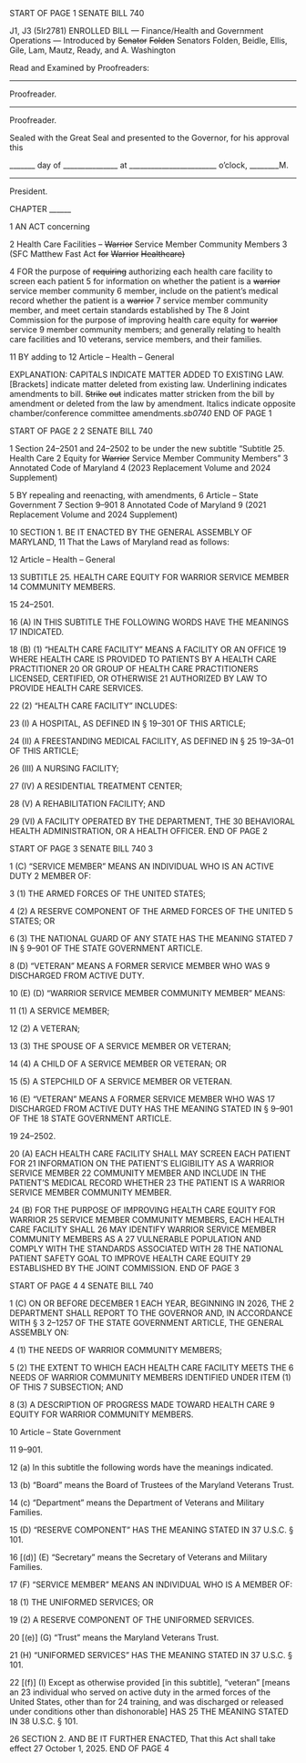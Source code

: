 START OF PAGE 1
SENATE BILL 740

J1, J3 (5lr2781)
ENROLLED BILL
— Finance/Health and Government Operations —
Introduced by ~~Senator~~ ~~Folden~~ Senators Folden, Beidle, Ellis, Gile, Lam, Mautz,
Ready, and A. Washington

Read and Examined by Proofreaders:

_______________________________________________
Proofreader.
_______________________________________________
Proofreader.

Sealed with the Great Seal and presented to the Governor, for his approval this

_______ day of _______________ at ________________________ o’clock, ________M.

______________________________________________
President.

CHAPTER ______

1 AN ACT concerning

2 Health Care Facilities – ~~Warrior~~ Service Member Community Members
3 (SFC Matthew Fast Act ~~for~~ ~~Warrior~~ ~~Healthcare)~~

4 FOR the purpose of ~~requiring~~ authorizing each health care facility to screen each patient
5 for information on whether the patient is a ~~warrior~~ service member community
6 member, include on the patient’s medical record whether the patient is a ~~warrior~~
7 service member community member, and meet certain standards established by The
8 Joint Commission for the purpose of improving health care equity for ~~warrior~~ service
9 member community members; and generally relating to health care facilities and
10 veterans, service members, and their families.

11 BY adding to
12 Article – Health – General

EXPLANATION: CAPITALS INDICATE MATTER ADDED TO EXISTING LAW.
[Brackets] indicate matter deleted from existing law.
Underlining indicates amendments to bill.
~~Strike~~ ~~out~~ indicates matter stricken from the bill by amendment or deleted from the law by
amendment.
Italics indicate opposite chamber/conference committee amendments.*sb0740*
END OF PAGE 1

START OF PAGE 2
2 SENATE BILL 740

1 Section 24–2501 and 24–2502 to be under the new subtitle “Subtitle 25. Health Care
2 Equity for ~~Warrior~~ Service Member Community Members”
3 Annotated Code of Maryland
4 (2023 Replacement Volume and 2024 Supplement)

5 BY repealing and reenacting, with amendments,
6 Article – State Government
7 Section 9–901
8 Annotated Code of Maryland
9 (2021 Replacement Volume and 2024 Supplement)

10 SECTION 1. BE IT ENACTED BY THE GENERAL ASSEMBLY OF MARYLAND,
11 That the Laws of Maryland read as follows:

12 Article – Health – General

13 SUBTITLE 25. HEALTH CARE EQUITY FOR WARRIOR SERVICE MEMBER
14 COMMUNITY MEMBERS.

15 24–2501.

16 (A) IN THIS SUBTITLE THE FOLLOWING WORDS HAVE THE MEANINGS
17 INDICATED.

18 (B) (1) “HEALTH CARE FACILITY” MEANS A FACILITY OR AN OFFICE
19 WHERE HEALTH CARE IS PROVIDED TO PATIENTS BY A HEALTH CARE PRACTITIONER
20 OR GROUP OF HEALTH CARE PRACTITIONERS LICENSED, CERTIFIED, OR OTHERWISE
21 AUTHORIZED BY LAW TO PROVIDE HEALTH CARE SERVICES.

22 (2) “HEALTH CARE FACILITY” INCLUDES:

23 (I) A HOSPITAL, AS DEFINED IN § 19–301 OF THIS ARTICLE;

24 (II) A FREESTANDING MEDICAL FACILITY, AS DEFINED IN §
25 19–3A–01 OF THIS ARTICLE;

26 (III) A NURSING FACILITY;

27 (IV) A RESIDENTIAL TREATMENT CENTER;

28 (V) A REHABILITATION FACILITY; AND

29 (VI) A FACILITY OPERATED BY THE DEPARTMENT, THE
30 BEHAVIORAL HEALTH ADMINISTRATION, OR A HEALTH OFFICER.
END OF PAGE 2

START OF PAGE 3
SENATE BILL 740 3

1 (C) “SERVICE MEMBER” MEANS AN INDIVIDUAL WHO IS AN ACTIVE DUTY
2 MEMBER OF:

3 (1) THE ARMED FORCES OF THE UNITED STATES;

4 (2) A RESERVE COMPONENT OF THE ARMED FORCES OF THE UNITED
5 STATES; OR

6 (3) THE NATIONAL GUARD OF ANY STATE HAS THE MEANING STATED
7 IN § 9–901 OF THE STATE GOVERNMENT ARTICLE.

8 (D) “VETERAN” MEANS A FORMER SERVICE MEMBER WHO WAS
9 DISCHARGED FROM ACTIVE DUTY.

10 (E) (D) “WARRIOR SERVICE MEMBER COMMUNITY MEMBER” MEANS:

11 (1) A SERVICE MEMBER;

12 (2) A VETERAN;

13 (3) THE SPOUSE OF A SERVICE MEMBER OR VETERAN;

14 (4) A CHILD OF A SERVICE MEMBER OR VETERAN; OR

15 (5) A STEPCHILD OF A SERVICE MEMBER OR VETERAN.

16 (E) “VETERAN” MEANS A FORMER SERVICE MEMBER WHO WAS
17 DISCHARGED FROM ACTIVE DUTY HAS THE MEANING STATED IN § 9–901 OF THE
18 STATE GOVERNMENT ARTICLE.

19 24–2502.

20 (A) EACH HEALTH CARE FACILITY SHALL MAY SCREEN EACH PATIENT FOR
21 INFORMATION ON THE PATIENT’S ELIGIBILITY AS A WARRIOR SERVICE MEMBER
22 COMMUNITY MEMBER AND INCLUDE IN THE PATIENT’S MEDICAL RECORD WHETHER
23 THE PATIENT IS A WARRIOR SERVICE MEMBER COMMUNITY MEMBER.

24 (B) FOR THE PURPOSE OF IMPROVING HEALTH CARE EQUITY FOR WARRIOR
25 SERVICE MEMBER COMMUNITY MEMBERS, EACH HEALTH CARE FACILITY SHALL
26 MAY IDENTIFY WARRIOR SERVICE MEMBER COMMUNITY MEMBERS AS A
27 VULNERABLE POPULATION AND COMPLY WITH THE STANDARDS ASSOCIATED WITH
28 THE NATIONAL PATIENT SAFETY GOAL TO IMPROVE HEALTH CARE EQUITY
29 ESTABLISHED BY THE JOINT COMMISSION.
END OF PAGE 3

START OF PAGE 4
4 SENATE BILL 740

1 (C) ON OR BEFORE DECEMBER 1 EACH YEAR, BEGINNING IN 2026, THE
2 DEPARTMENT SHALL REPORT TO THE GOVERNOR AND, IN ACCORDANCE WITH §
3 2–1257 OF THE STATE GOVERNMENT ARTICLE, THE GENERAL ASSEMBLY ON:

4 (1) THE NEEDS OF WARRIOR COMMUNITY MEMBERS;

5 (2) THE EXTENT TO WHICH EACH HEALTH CARE FACILITY MEETS THE
6 NEEDS OF WARRIOR COMMUNITY MEMBERS IDENTIFIED UNDER ITEM (1) OF THIS
7 SUBSECTION; AND

8 (3) A DESCRIPTION OF PROGRESS MADE TOWARD HEALTH CARE
9 EQUITY FOR WARRIOR COMMUNITY MEMBERS.

10 Article – State Government

11 9–901.

12 (a) In this subtitle the following words have the meanings indicated.

13 (b) “Board” means the Board of Trustees of the Maryland Veterans Trust.

14 (c) “Department” means the Department of Veterans and Military Families.

15 (D) “RESERVE COMPONENT” HAS THE MEANING STATED IN 37 U.S.C. § 101.

16 [(d)] (E) “Secretary” means the Secretary of Veterans and Military Families.

17 (F) “SERVICE MEMBER” MEANS AN INDIVIDUAL WHO IS A MEMBER OF:

18 (1) THE UNIFORMED SERVICES; OR

19 (2) A RESERVE COMPONENT OF THE UNIFORMED SERVICES.

20 [(e)] (G) “Trust” means the Maryland Veterans Trust.

21 (H) “UNIFORMED SERVICES” HAS THE MEANING STATED IN 37 U.S.C. § 101.

22 [(f)] (I) Except as otherwise provided [in this subtitle], “veteran” [means an
23 individual who served on active duty in the armed forces of the United States, other than for
24 training, and was discharged or released under conditions other than dishonorable] HAS
25 THE MEANING STATED IN 38 U.S.C. § 101.

26 SECTION 2. AND BE IT FURTHER ENACTED, That this Act shall take effect
27 October 1, 2025.
END OF PAGE 4